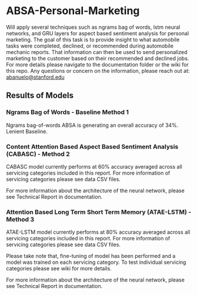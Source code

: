 # ABSA-Personal-Marketing
Will apply several techniques such as ngrams bag of words, lstm neural networks, and GRU layers for aspect based sentiment analysis for personal marketing. The goal of this task is to provide insight to what automobile tasks were completed, declined, or recommended during automobile mechanic reports. That information can then be used to send personalized marketing to the customer based on their recommended and declined jobs. For more details please navigate to the documentation folder or the wiki for this repo. Any questions or concern on the information, please reach out at: abanuelo@stanford.edu

## Results of Models

### Ngrams Bag of Words - Baseline Method 1
Ngrams bag-of-words ABSA is generating an overall accuracy of 34%. Lenient Baseline. 

### Content Attention Based Aspect Based Sentiment Analysis (CABASC) - Method 2
CABASC model currently performs at 60% accuracy averaged across all servicing categories included in this report. For more information of servicing categories please see data CSV files.

For more information about the architecture of the neural network, please see Technical Report in documentation. 

### Attention Based Long Term Short Term Memory (ATAE-LSTM) - Method 3
ATAE-LSTM model currently performs at 80% accuracy averaged across all servicing categories included in this report. For more information of servicing categories please see data CSV files.

Please take note that, fine-tuning of model has been performed and a model was trained on each servicing category. To test individual servicing categories please see wiki for more details. 

For more information about the architecture of the neural network, please see Technical Report in documentation.
